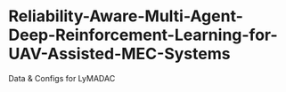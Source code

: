 # Reliability-Aware-Multi-Agent-Deep-Reinforcement-Learning-for-UAV-Assisted-MEC-Systems
Data &amp; Configs for LyMADAC
